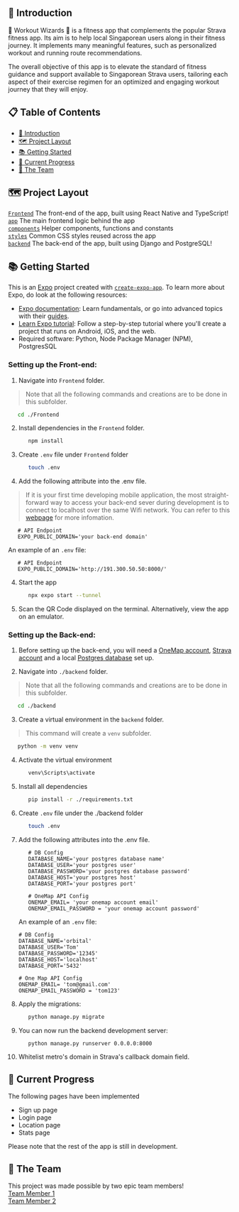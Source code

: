 ## 🌟 Introduction

🧙 Workout Wizards 🧙 is a fitness app that complements the popular Strava fitness app. Its aim is to help local Singaporean users along in their fitness journey. It implements many meaningful features, such as personalized workout and running route recommendations. <br> 

The overall objective of this app is to elevate the standard of fitness guidance and support available to Singaporean Strava users, tailoring each aspect of their exercise regimen for an optimized and engaging workout journey that they will enjoy.


## 📋 Table of Contents

- [🌟 Introduction](#-introduction)
- [🗺 Project Layout](#-project-layout)
- [📚 Getting Started](#-getting-started)
- [📅 Current Progress](#-current-progress)
- [💙 The Team](#-the-team)


## 🗺 Project Layout

[`Frontend`](https://github.com/NgZiXin/Orbital-6402/tree/main/Frontend) The front-end of the app, built using React Native and TypeScript!<br>
[`app`](https://github.com/NgZiXin/Orbital-6402/tree/main/Frontend/app) The main frontend logic behind the app <br>
[`components`](https://github.com/NgZiXin/Orbital-6402/tree/main/Frontend/components) Helper components, functions and constants <br>
[`styles`](https://github.com/NgZiXin/Orbital-6402/tree/main/Frontend/styles) Common CSS styles reused across the app <br> 
[`backend`](https://github.com/NgZiXin/Orbital-6402/tree/main/backend) The back-end of the app, built using Django and PostgreSQL! <br>


## 📚 Getting Started

This is an [Expo](https://expo.dev) project created with [`create-expo-app`](https://www.npmjs.com/package/create-expo-app). 
To learn more about Expo, do look at the following resources:
- [Expo documentation](https://docs.expo.dev/): Learn fundamentals, or go into advanced topics with their [guides](https://docs.expo.dev/guides).
- [Learn Expo tutorial](https://docs.expo.dev/tutorial/introduction/): Follow a step-by-step tutorial where you'll create a project that runs on Android, iOS, and the web.
- Required software: Python, Node Package Manager (NPM), PostgresSQL


### Setting up the Front-end:

1. Navigate into `Frontend` folder. 
> Note that all the following commands and creations are to be done in this subfolder.

   ```bash
      cd ./Frontend
   ```

2. Install dependencies in the `Frontend` folder.

   ```bash
      npm install
   ```

3. Create `.env` file under `Frontend` folder

   ```bash
      touch .env
   ```

4. Add the following attribute into the .env file. 
> If it is your first time developing mobile application, the most straight-forward way to access your back-end sever during development is to connect to localhost over the same Wifi network. You can refer to this [webpage](https://prowe214.medium.com/tip-how-to-view-localhost-web-apps-on-your-phone-ad6b2c883a7c) for more infomation.  

   ```
      # API Endpoint
      EXPO_PUBLIC_DOMAIN='your back-end domain'
   ```

   An example of an `.env` file:
   ```
      # API Endpoint
      EXPO_PUBLIC_DOMAIN='http://191.300.50.50:8000/'
   ```

4. Start the app 

   ```bash
      npx expo start --tunnel
   ```

5. Scan the QR Code displayed on the terminal. Alternatively, view the app on an emulator. <br>

### Setting up the Back-end:

1. Before setting up the back-end, you will need a [OneMap account](https://www.onemap.gov.sg/apidocs/register), [Strava account](https://www.strava.com/register/free) and a local [Postgres database](https://www.digitalocean.com/community/tutorials/how-to-use-postgresql-with-your-django-application-on-ubuntu-20-04) set up.

2. Navigate into `./backend` folder. 
> Note that all the following commands and creations are to be done in this subfolder.

   ```bash
      cd ./backend
   ```

3. Create a virtual environment in the `backend` folder.
> This command will create a `venv` subfolder.

   ```bash
      python -m venv venv
   ```

4. Activate the virtual environment

   ```bash
      venv\Scripts\activate
   ```

5. Install all dependencies

   ```bash
      pip install -r ./requirements.txt
   ```

6. Create `.env` file under the ./backend folder

   ```bash
      touch .env
   ```

7. Add the following attributes into the .env file. 

   ```
      # DB Config
      DATABASE_NAME='your postgres database name'
      DATABASE_USER='your postgres user'
      DATABASE_PASSWORD='your postgres database password'
      DATABASE_HOST='your postgres host' 
      DATABASE_PORT='your postgres port'

      # OneMap API Config 
      ONEMAP_EMAIL= 'your onemap account email'
      ONEMAP_EMAIL_PASSWORD = 'your onemap account password'
      ```

      An example of an `.env` file:
      ```
      # DB Config
      DATABASE_NAME='orbital'
      DATABASE_USER='Tom'
      DATABASE_PASSWORD='12345'
      DATABASE_HOST='localhost' 
      DATABASE_PORT='5432'

      # One Map API Config 
      ONEMAP_EMAIL= 'tom@gmail.com'
      ONEMAP_EMAIL_PASSWORD = 'tom123' 
   ```

   
8. Apply the migrations:

   ```bash
      python manage.py migrate
   ```

   
9. You can now run the backend development server:

   ```bash
      python manage.py runserver 0.0.0.0:8000
   ```

10. Whitelist metro's domain in Strava's callback domain field.


## 📅 Current Progress
The following pages have been implemented
- Sign up page
- Login page
- Location page
- Stats page 

Please note that the rest of the app is still in development.
    
## 💙 The Team

This project was made possible by two epic team members! <br> 
[Team Member 1](https://github.com/NgZiXin) <br>
[Team Member 2](https://github.com/YangQF2002) 

